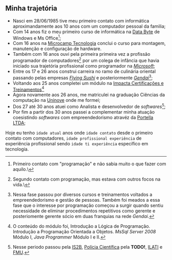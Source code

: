 ## Minha trajetória

- Nasci em 28/06/1985 tive meu primeiro contato com informática aproximandamente aos 10 anos com um computador pessoal da familia;
- Com 14 anos fiz o meu primeiro curso de informática na [Data Byte](https://databyte.com.br/) de Windows e Ms Office[^1];
- Com 16 anos na [Microcamp Tecnologia](https://microcamp.com.br/) conclui o curso para montagem, manutenção e configuração de hardware.
- Também com 16 anos ouvi pela primeira primeira vez a profissão programador de computadores[^2] por um colega de infância que havia iniciado sua trajetória profissional como programador na [*Microsoft*](https://www.microsoft.com/);
- Entre os 17 e 26 anos construi carreira no ramo de culinária oriental passando pelas empresas [*Flying Sushi*](https://flyingsushi.com.br/) e posteriormente [*Gendai*](https://flyingsushi.com.br/)[^3];
- Voltando aos 25 anos completei um módulo na [Impacta Certificações e Treinamentos](https://www.impacta.com.br/)[^4]
- Agora novamente aos 26 anos, me matriculei na graduação Ciências da computação na [Uninove](https://www.uninove.br/) onde me formei; 
- Dos 27 até 30 anos atuei como Analista e desenvolvedor de *softwares*[^5];
- Por fim a partir dos 30 anos passei a complementar minha atuação coesistindo *softwares* com empreendedorismo atravéz da [Portella LTDA](https://portella-ltda.github.io/);

Hoje eu tenho <span id="ewerton-idade">`idade atual`</span> anos onde <span id="idade-contato">`idade contato`</span> desde o primeiro contato com computadores, <span id="idade-profissional-experiencia">`idade profissional experiência`</span> de experiência profissional sendo <span id="idade-ti-experiencia">`idade ti experiência`</span> específico em tecnologia.


[^1]: Primeiro contato com "programação" e não sabia muito o que fazer com aquilo.\
[^2]: Segundo contato com programação, mas estava com outros focos na vida.\
[^3]: Nessa fase passou por diversos cursos e treinamentos voltados a empreendedorismo e gestão de pessoas. Também foi meados a essa fase que o interesse por programação começou a surgir quando sentiu necessidade de eliminar procedimentos repetitivos como gerente e posteriomente gerente sócio em duas franquias na rede *Gendai*.
[^4]: O conteúdo do módulo foi, Introdução a Lógica de Programação. Introdução a Programação Orientada a Objetos. *MsSql Server 2008* Módulo I, *Java Programmer* Módulo I e II.
[^5]: Nesse periodo passou pela [IS2B](https://is2b.com.br), [Polícia Científica](https://www.policiacientifica.sp.gov.br/) pela **TODO!**, [ILATI](http://www.ilati.org.br/) e [FMU](https://fmu.br).

<script src="./idade.js"></script>
<script src="../blockquote.js"></script>
<script src="../highlight.js"></script>